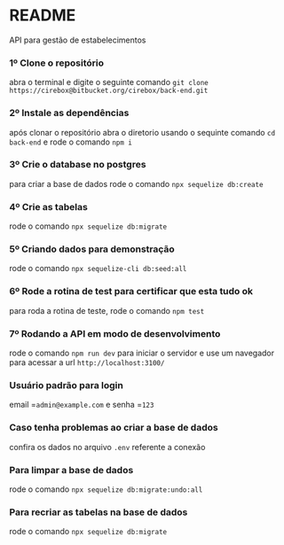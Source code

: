 # README #
API para gestão de estabelecimentos
### 1º Clone o repositório ###
abra o terminal e digite o seguinte comando `git clone https://cirebox@bitbucket.org/cirebox/back-end.git`
### 2º Instale as dependências ###
após clonar o repositório abra o diretorio usando o sequinte comando `cd back-end` e rode o comando `npm i`
### 3º Crie o database no postgres ###
para criar a base de dados rode o comando `npx sequelize db:create`

### 4º Crie as tabelas ###
rode o comando `npx sequelize db:migrate`

### 5º Criando dados para demonstração ###
rode o comando `npx sequelize-cli db:seed:all`
### 6º Rode a rotina de test para certificar que esta tudo ok ###
para roda a rotina de teste, rode o comando `npm test`
### 7º Rodando a API em modo de desenvolvimento ###
rode o comando `npm run dev` para iniciar o servidor e use um navegador para acessar a url `http://localhost:3100/`

### Usuário padrão para login ###
email =`admin@example.com` e senha =`123` 
### Caso tenha problemas ao criar a base de dados ###
confira os dados no arquivo `.env` referente a conexão

### Para limpar a base de dados ###
rode o comando `npx sequelize db:migrate:undo:all`

### Para recriar as tabelas na base de dados ###
rode o comando `npx sequelize db:migrate`
